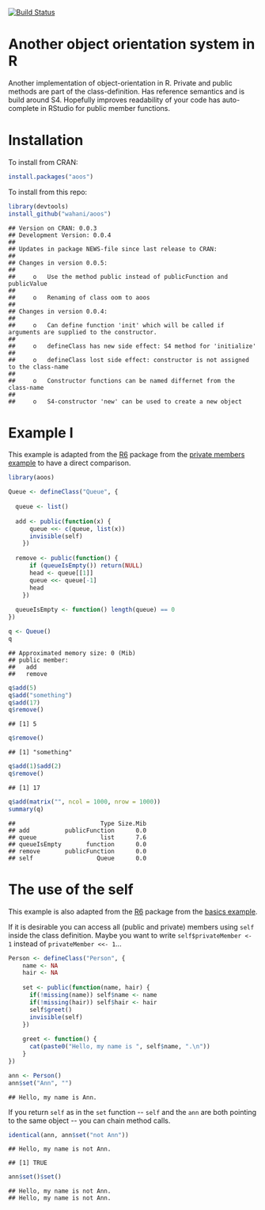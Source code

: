 [![Build Status](https://travis-ci.org/wahani/aoos.png?branch=master)](https://travis-ci.org/wahani/aoos)

# Another object orientation system in R
Another implementation of object-orientation in R. Private and public methods are part of the class-definition. Has reference semantics and is build around S4. Hopefully improves readability of your code has auto-complete in RStudio for public member functions.

# Installation
To install from CRAN:

```r
install.packages("aoos")
```

To install from this repo:

```r
library(devtools)
install_github("wahani/aoos")
```


```
## Version on CRAN: 0.0.3 
## Development Version: 0.0.4 
## 
## Updates in package NEWS-file since last release to CRAN:
## 
## Changes in version 0.0.5:
## 
##     o   Use the method public instead of publicFunction and publicValue
## 
##     o   Renaming of class oom to aoos
## 
## Changes in version 0.0.4:
## 
##     o   Can define function 'init' which will be called if arguments are supplied to the constructor.
## 
##     o   defineClass has new side effect: S4 method for 'initialize'
## 
##     o   defineClass lost side effect: constructor is not assigned to the class-name
## 
##     o   Constructor functions can be named differnet from the class-name
## 
##     o   S4-constructor 'new' can be used to create a new object
```

# Example I
This example is adapted from the [R6](https://github.com/wch/R6) package from the [private members example](http://rpubs.com/wch/24456) to have a direct comparison.


```r
library(aoos)

Queue <- defineClass("Queue", {
  
  queue <- list()
  
  add <- public(function(x) {
      queue <<- c(queue, list(x))
      invisible(self)
    })
  
  remove <- public(function() {
      if (queueIsEmpty()) return(NULL)
      head <- queue[[1]]
      queue <<- queue[-1]
      head
    })
  
  queueIsEmpty <- function() length(queue) == 0
})

q <- Queue()
q
```

```
## Approximated memory size: 0 (Mib)
## public member:
##   add 
##   remove
```


```r
q$add(5)
q$add("something")
q$add(17)
q$remove()
```

```
## [1] 5
```

```r
q$remove()
```

```
## [1] "something"
```

```r
q$add(1)$add(2)
q$remove()
```

```
## [1] 17
```

```r
q$add(matrix("", ncol = 1000, nrow = 1000))
summary(q)
```

```
##                        Type Size.Mib
## add          publicFunction      0.0
## queue                  list      7.6
## queueIsEmpty       function      0.0
## remove       publicFunction      0.0
## self                  Queue      0.0
```

# The use of the self

This example is also adapted from the [R6](https://github.com/wch/R6) package from the [basics example](http://rpubs.com/wch/24456).

If it is desirable you can access all (public and private) members using `self` inside the class definition. Maybe you want to write `self$privateMember <- 1` instead of `privateMember <<- 1`...


```r
Person <- defineClass("Person", {
    name <- NA
    hair <- NA
    
    set <- public(function(name, hair) {
      if(!missing(name)) self$name <- name
      if(!missing(hair)) self$hair <- hair
      self$greet()
      invisible(self)
    })
    
    greet <- function() {
      cat(paste0("Hello, my name is ", self$name, ".\n"))
    }
})

ann <- Person()
ann$set("Ann", "")
```

```
## Hello, my name is Ann.
```

If you return `self` as in the `set` function -- `self` and the `ann` are both pointing to the same object -- you can chain method calls.


```r
identical(ann, ann$set("not Ann"))
```

```
## Hello, my name is not Ann.
```

```
## [1] TRUE
```

```r
ann$set()$set()
```

```
## Hello, my name is not Ann.
## Hello, my name is not Ann.
```

